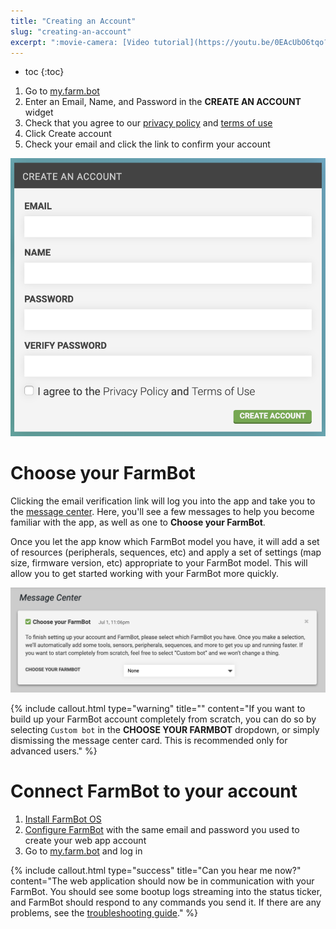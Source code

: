 ```yaml
---
title: "Creating an Account"
slug: "creating-an-account"
excerpt: ":movie-camera: [Video tutorial](https://youtu.be/0EAcUbO6tqo?t=35)"
---
```


* toc
{:toc}

1. Go to [my.farm.bot](https://my.farm.bot)
2. Enter an <span class="fb-input">Email</span>, <span class="fb-input">Name</span>, and <span class="fb-input">Password</span> in the **CREATE AN ACCOUNT** widget
3. Check that you agree to our [privacy policy](http://privacy.farm.bot) and [terms of use](http://tos.farm.bot)
4. Click <span class="fb-button fb-green">Create account</span>
5. Check your email and click the link to confirm your account

![Screen Shot 2020-04-21 at 5.39.55 PM.png](Screen_Shot_2020-04-21_at_5.39.55_PM.png)

# Choose your FarmBot
Clicking the email verification link will log you into the app and take you to the [message center](../the-farmbot-web-app/message-center.md). Here, you'll see a few messages to help you become familiar with the app, as well as one to **Choose your FarmBot**.

Once you let the app know which FarmBot model you have, it will add a set of resources (peripherals, sequences, etc) and apply a set of settings (map size, firmware version, etc) appropriate to your FarmBot model. This will allow you to get started working with your FarmBot more quickly.

![Choose your FarmBot.png](Choose_your_FarmBot.png)



{%
include callout.html
type="warning"
title=""
content="If you want to build up your FarmBot account completely from scratch, you can do so by selecting `Custom bot` in the **CHOOSE YOUR FARMBOT** dropdown, or simply dismissing the message center card. This is recommended only for advanced users."
%}

# Connect FarmBot to your account
1. [Install FarmBot OS](../../FarmBot-OS/farmbot-os.md)
2. [Configure FarmBot](../../FarmBot-OS/farmbot-os/configurator.md) with the same email and password you used to create your web app account
3. Go to [my.farm.bot](https://my.farm.bot) and log in

{%
include callout.html
type="success"
title="Can you hear me now?"
content="The web application should now be in communication with your FarmBot. You should see some bootup logs streaming into the status ticker, and FarmBot should respond to any commands you send it. If there are any problems, see the [troubleshooting guide](../../Extras/troubleshooting.md)."
%}

